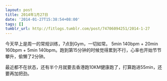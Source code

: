 ```yaml
---
layout: post
title: 2014年1月27日
date: '2014-01-27T15:38:54+08:00'
tags: []
tumblr_url: http://fitlogs.tumblr.com/post/74706094251/2014-1-27
---
```

今天早上是周一的常规训练，7点到Gym，一切如常。
5min 140bpm + 20min 160bpm + 5min 140bpm。跑到第15分钟的时候觉得累到不行，心率也开始节节攀升，偷懒了2分钟。

最近都不在状态，还有半个月就要去香港跑10KM健康跑了，打算跑进55min，还要再加把劲。
